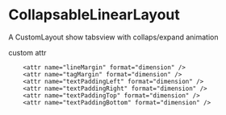 # CollapsableLinearLayout
A CustomLayout show tabsview with collaps/expand animation

custom attr
        <attr name="horizontalSpacing" format="dimension" />
        <attr name="verticalSpacing" format="dimension" />
        <attr name="backgroundColor" format="reference" />
        <attr name="layoutColor" format="color" />
        <attr name="radius" format="float" />
        <attr name="layoutBorderSize" format="float" />
        <attr name="layoutBorderColor" format="color" />
        <attr name="layoutColorPress" format="color" />
        <attr name="deleteIndicatorColor" format="color" />
        <attr name="textColor" format="color" />
        <attr name="textSize" format="dimension" />
        <attr name="collapsNum" format="integer" />

        <attr name="lineMargin" format="dimension" />
        <attr name="tagMargin" format="dimension" />
        <attr name="textPaddingLeft" format="dimension" />
        <attr name="textPaddingRight" format="dimension" />
        <attr name="textPaddingTop" format="dimension" />
        <attr name="textPaddingBottom" format="dimension" />

